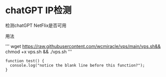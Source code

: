 # chatGPT IP检测
检测chatGPT NetFlix是否可用

用法

'''
  wget https://raw.githubusercontent.com/wcmiracle/vps/main/vps.sh&& chmod +x vps.sh  && ./vps.sh 
'''


```
function test() {
  console.log("notice the blank line before this function?");
}
```
